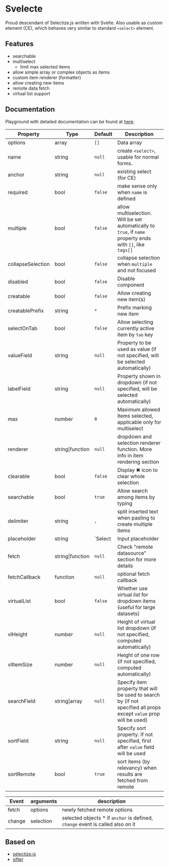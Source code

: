 # Svelecte

Proud descendant of Selectize.js written with Svelte. Also usable as custom element (CE), which behaves very similar to standard `<select>` element.

## Features


- searchable
- multiselect
    - limit max selected items
- allow simple array or complex objects as items
- custom item renderer (formatter)
- allow creating new items
- remote data fetch
- virtual list support

## Documentation

Playground with detailed documentation can be found at [here](https://mskocik.github.io/svelecte/).

Property  | Type   | Default | Description
----------|--------|---------|------------
options   | array  | `[]`    | Data array
name      | string | `null`  | create `<select>`, usable for normal forms.
anchor    | string | `null`  | existing select (for CE)
required  | bool   | `false` | make sense only when `name` is defined
multiple  | bool   | `false` | allow multiselection. Will be set automatically to `true`, if `name` property ends with `[]`, like `tags[]`
collapseSelection | bool | `false` | collapse selection when `multiple` and not focused
disabled  | bool   | `false` | Disable component
creatable | bool   | `false` | Allow creating new item(s)
creatablePrefix | string | `*` | Prefix marking new item
selectOnTab | bool | `false` | Allow selecting currently active item by <kbd>Tab</kbd> key
valueField | string | `null` | Property to be used as value (if not specified, will be selected automatically)
labelField | string | `null` | Property shown in dropdown (if not specified, will be selected automatically)
max        | number | `0` | Maximum allowed items selected, applicable only for multiselect
renderer   | string\|function | `null` | dropdown and selection renderer function. More info in item rendering section
clearable | bool | `false` | Display ✖ icon to clear whole selection
searchable | bool | `true` | Allow search among items by typing
delimiter | string | `,` | split inserted text when pasting to create multiple items
placeholder | string | `Select | Input placeholder
fetch | string\|function | `null` | Check "remote datasource" section for more details
fetchCallback | function | `null` | optional fetch callback
virtualList | bool | `false` | Whether use virtual list for dropdown items (useful for large datasets)
vlHeight | number | `null` | Height of virtual list dropdown (if not specified, computed automatically)
vlItemSize | number | `null` | Height of one row (if not specified, computed automatically)
searchField | string\|array | `null` | Specify item property that will be used to search by (if not specified all props except `value` prop will be used)
sortField | string | `null` | Specify sort property. If not specified, first after `value` field will be used
sortRemote | bool | `true` | sort items (by relevancy) when results are fetched from remote

Event | arguments | description
------|-----------|-------------
fetch | options   | newly fetched remote options
change| selection | selected objects * if `anchor` is defined, `change` event is called also on it

## Based on

- [selectize.js](https://github.com/selectize/selectize.js)
- [sifter](https://github.com/brianreavis/sifter.js)

